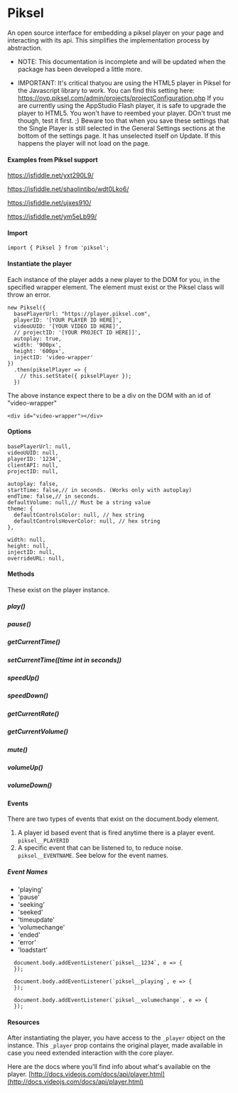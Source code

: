 # Piksel
An open source interface for embedding a piksel player on your page and interacting with its api. This simplifies the implementation process by abstraction.

* NOTE: This documentation is incomplete and will be updated when the package has been developed a little more.

* IMPORTANT: It's critical thatyou are using the HTML5 player in Piksel for the Javascript library to work. You can find this setting here: https://ovp.piksel.com/admin/projects/projectConfiguration.php
If you are currently using the AppStudio Flash player, it is safe to upgrade the player to HTML5. You won't have to reembed your player. DOn't trust me though, test it first. ;)
Beware too that when you save these settings that the Single Player is still selected in the General Settings sections at the bottom of the settings page. It has unselected itself on Update. If this happens the player will not load on the page.

#### Examples from Piksel support
https://jsfiddle.net/yxt290L9/

https://jsfiddle.net/shaolintibo/wdt0Lko6/

https://jsfiddle.net/ujxes910/

https://jsfiddle.net/ym5eLb99/


#### Import
```
import { Piksel } from 'piksel';
```

#### Instantiate the player
Each instance of the player adds a new player to the DOM for you, in the specified wrapper element. The element must exist or the Piksel class will throw an error.

```
new Piksel({
  basePlayerUrl: "https://player.piksel.com",
  playerID: '[YOUR PLAYER ID HERE]',
  videoUUID: '[YOUR VIDEO ID HERE]',
  // projectID: '[YOUR PROJECT ID HERE]]',
  autoplay: true,
  width: '900px',
  height: '600px',
  injectID: 'video-wrapper'
})
  .then(pikselPlayer => {
    // this.setState({ pikselPlayer });
  })
```

The above instance expect there to be a div on the DOM with an id of "video-wrapper"
```
<div id="video-wrapper"></div>
```

#### Options
```
basePlayerUrl: null,
videoUUID: null,
playerID: '1234',
clientAPI: null,
projectID: null,

autoplay: false,
startTime: false,// in seconds. (Works only with autoplay)
endTime: false,// in seconds. 
defaultVolume: null,// Must be a string value
theme: {
  defaultControlsColor: null, // hex string
  defaultControlsHoverColor: null, // hex string
},

width: null,
height: null,
injectID: null,
overrideURL: null,
```

#### Methods
These exist on the player instance.

##### play()
##### pause()
##### getCurrentTime()
##### setCurrentTime([time int in seconds])
##### speedUp()
##### speedDown()
##### getCurrentRate()
##### getCurrentVolume()
##### mute()
##### volumeUp()
##### volumeDown()

#### Events
There are two types of events that exist on the document.body element.
1. A player id based event that is fired anytime there is a player event.
```piksel__PLAYERID```
2. A specific event that can be listened to, to reduce noise. ```piksel__EVENTNAME```. See below for the event names.

##### Event Names
* 'playing' 
* 'pause' 
* 'seeking'
* 'seeked'
* 'timeupdate'
* 'volumechange'
* 'ended'
* 'error'
* 'loadstart'

```
  document.body.addEventListener(`piksel__1234`, e => {
  });

  document.body.addEventListener(`piksel__playing`, e => {
  });

  document.body.addEventListener(`piksel__volumechange`, e => {
  });

```


#### Resources
After instantiating the player, you have access to the `_player` object on the instance. This `_player` prop contains the original player, made available in case you need extended interaction with the core player. 

Here are the docs where you'll find info about what's available on the player. [http://docs.videojs.com/docs/api/player.html](http://docs.videojs.com/docs/api/player.html)
